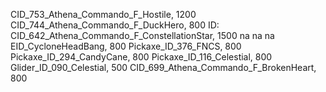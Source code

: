 CID_753_Athena_Commando_F_Hostile, 1200
CID_744_Athena_Commando_F_DuckHero, 800
ID: CID_642_Athena_Commando_F_ConstellationStar, 1500
na
na
na
EID_CycloneHeadBang, 800
Pickaxe_ID_376_FNCS, 800
Pickaxe_ID_294_CandyCane, 800
Pickaxe_ID_116_Celestial, 800
Glider_ID_090_Celestial, 500
CID_699_Athena_Commando_F_BrokenHeart, 800
